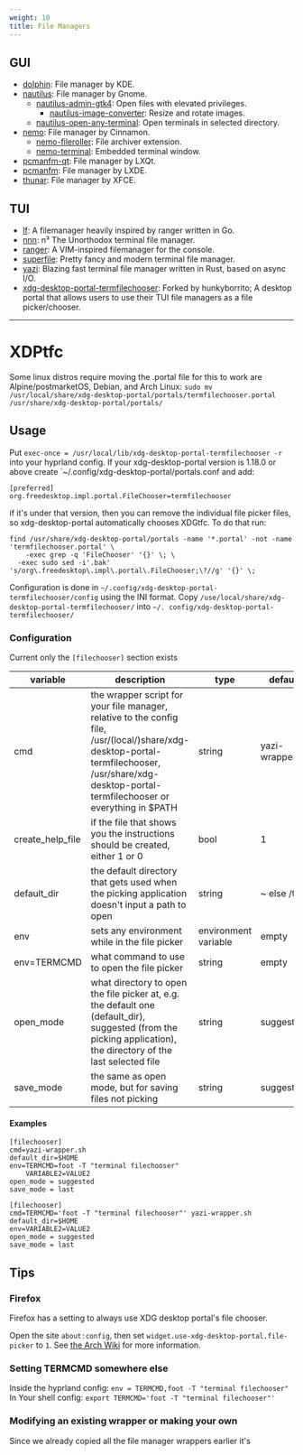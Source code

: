 ```yaml
---
weight: 10
title: File Managers
---
```


## GUI

- [dolphin](https://github.com/KDE/dolphin): File manager by KDE.
- [nautilus](https://apps.gnome.org/en/Nautilus/): File manager by Gnome.
  - [nautilus-admin-gtk4](https://github.com/MacTavishAO/nautilus-admin-gtk4): Open files with elevated privileges.
    - [nautilus-image-converter](https://gitlab.gnome.org/coreyberla/nautilus-image-converter): Resize and rotate images.
  - [nautilus-open-any-terminal](https://github.com/Stunkymonkey/nautilus-open-any-terminal): Open terminals in selected directory.
- [nemo](https://github.com/linuxmint/nemo): File manager by Cinnamon.
  - [nemo-fileroller](https://github.com/linuxmint/nemo-extensions/tree/master/nemo-fileroller): File archiver extension.
  - [nemo-terminal](https://github.com/linuxmint/nemo-extensions/tree/master/nemo-terminal): Embedded terminal window.
- [pcmanfm-qt](https://github.com/lxqt/pcmanfm-qt): File manager by LXQt.
- [pcmanfm](https://github.com/lxde/pcmanfm): File manager by LXDE.
- [thunar](https://gitlab.xfce.org/xfce/thunar): File manager by XFCE.

## TUI

- [lf](https://github.com/gokcehan/lf): A filemanager heavily inspired by ranger written in Go.
- [nnn](https://github.com/jarun/nnn): n³ The Unorthodox terminal file manager.
- [ranger](https://github.com/ranger/ranger): A VIM-inspired filemanager for the console.
- [superfile](https://github.com/yorukot/superfile): Pretty fancy and modern terminal file manager.
- [yazi](https://yazi-rs.github.io/): Blazing fast terminal file manager written in Rust, based on async I/O.
- [xdg-desktop-portal-termfilechooser](https://github.com/hunkyburrito/xdg-desktop-portal-termfilechooser): Forked by hunkyborrito; A desktop portal that allows users to use their TUI file managers as a file picker/chooser.

---

# XDPtfc

Some linux distros require moving the .portal file for this to work are Alpine/postmarketOS, Debian, and Arch Linux: `sudo mv /usr/local/share/xdg-desktop-portal/portals/termfilechooser.portal /usr/share/xdg-desktop-portal/portals/`

## Usage

Put `exec-once = /usr/local/lib/xdg-desktop-portal-termfilechooser -r` into your hyprland config. If your xdg-desktop-portal version is 1.18.0 or above create `~/.config/xdg-desktop-portal/portals.conf
and add:
```
[preferred]
org.freedesktop.impl.portal.FileChooser=termfilechooser
```
if it's under that version, then you can remove the individual file picker files, so xdg-desktop-portal automatically chooses XDGtfc. To do that run:

```
find /usr/share/xdg-desktop-portal/portals -name '*.portal' -not -name 'termfilechooser.portal' \
	-exec grep -q 'FileChooser' '{}' \; \
  -exec sudo sed -i'.bak' 's/org\.freedesktop\.impl\.portal\.FileChooser;\?//g' '{}' \;
```

Configuration is done in `~/.config/xdg-desktop-portal-termfilechooser/config` using the INI format. Copy `/use/local/share/xdg-desktop-portal-termfilechooser/` into `~/. config/xdg-desktop-portal-termfilechooser/`

### Configuration
Current only the `[filechooser]` section exists

| variable | description | type | default
| --- | --- | --- | --- |
| cmd | the wrapper script for your file manager, relative to the config file, /usr/(local/)share/xdg-desktop-portal-termfilechooser, /usr/share/xdg-desktop-portal-termfilechooser or everything in $PATH | string | yazi-wrapper.sh |
| create_help_file | if the file that shows you the instructions should be created, either 1 or 0 | bool | 1 |
| default_dir | the default directory that gets used when the picking application doesn't input a path to open | string | ~ else /tmp |
| env | sets any environment while in the file picker | environment variable | empty |
| env=TERMCMD | what command to use to open the file picker | string | empty |
| open_mode | what directory to open the file picker at, e.g. the default one (default_dir), suggested (from the picking application), the directory of the last selected file | string | suggested |
| save_mode | the same as open mode, but for saving files not picking | string | suggested |

#### Examples
```
[filechooser]
cmd=yazi-wrapper.sh
default_dir=$HOME
env=TERMCMD=foot -T "terminal filechooser"
    VARIABLE2=VALUE2
open_mode = suggested
save_mode = last
```

```
[filechooser]
cmd=TERMCMD='foot -T "terminal filechooser"' yazi-wrapper.sh
default_dir=$HOME
env=VARIABLE2=VALUE2
open_mode = suggested
save_mode = last
```

## Tips
### Firefox
Firefox has a setting to always use XDG desktop portal's file chooser.

Open the site `about:config`, then set `widget.use-xdg-desktop-portal.file-picker` to `1`. See [the Arch Wiki](https://wiki.archlinux.org/title/Firefox#XDG_Desktop_Portal_integration) for more information.

### Setting TERMCMD somewhere else
Inside the hyprland config:
`env = TERMCMD,foot -T "terminal filechooser"`
In Your shell config:
`export TERMCMD='foot -T "terminal filechooser"'`

### Modifying an existing wrapper or making your own 
Since we already copied all the file manager wrappers earlier it's